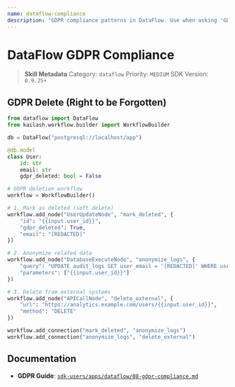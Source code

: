 ```yaml
---
name: dataflow-compliance
description: "GDPR compliance patterns in DataFlow. Use when asking 'GDPR dataflow', 'data compliance', or 'right to be forgotten'."
---
```


# DataFlow GDPR Compliance

> **Skill Metadata**
> Category: `dataflow`
> Priority: `MEDIUM`
> SDK Version: `0.9.25+`

## GDPR Delete (Right to be Forgotten)

```python
from dataflow import DataFlow
from kailash.workflow.builder import WorkflowBuilder

db = DataFlow("postgresql://localhost/app")

@db.model
class User:
    id: str
    email: str
    gdpr_deleted: bool = False

# GDPR deletion workflow
workflow = WorkflowBuilder()

# 1. Mark as deleted (soft delete)
workflow.add_node("UserUpdateNode", "mark_deleted", {
    "id": "{{input.user_id}}",
    "gdpr_deleted": True,
    "email": "[REDACTED]"
})

# 2. Anonymize related data
workflow.add_node("DatabaseExecuteNode", "anonymize_logs", {
    "query": "UPDATE audit_logs SET user_email = '[REDACTED]' WHERE user_id = ?",
    "parameters": ["{{input.user_id}}"]
})

# 3. Delete from external systems
workflow.add_node("APICallNode", "delete_external", {
    "url": "https://analytics.example.com/users/{{input.user_id}}",
    "method": "DELETE"
})

workflow.add_connection("mark_deleted", "anonymize_logs")
workflow.add_connection("anonymize_logs", "delete_external")
```

## Documentation

- **GDPR Guide**: [`sdk-users/apps/dataflow/08-gdpr-compliance.md`](../../../../sdk-users/apps/dataflow/08-gdpr-compliance.md)

<!-- Trigger Keywords: GDPR dataflow, data compliance, right to be forgotten, data privacy -->
